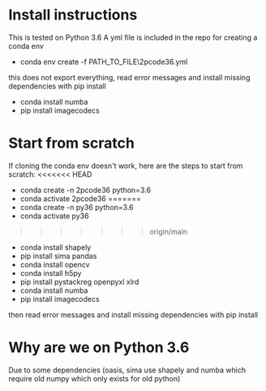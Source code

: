 # Install instructions
This is tested on Python 3.6
A yml file is included in the repo for creating a conda env

- conda env create -f PATH_TO_FILE\2pcode36.yml

this does not export everything, read error messages and install missing dependencies with pip install
- conda install numba
- pip install imagecodecs


# Start from scratch
If cloning the conda  env doesn't work, here are the steps to start from scratch:
<<<<<<< HEAD
- conda create -n 2pcode36 python=3.6
- conda activate 2pcode36
=======
- conda create -n py36 python=3.6
- conda activate py36
>>>>>>> origin/main

- conda install shapely
- pip install sima pandas
- conda install opencv
- conda install h5py
- pip install pystackreg openpyxl xlrd
- conda install numba
- pip install imagecodecs

then read error messages and install missing dependencies with pip install

# Why are we on Python 3.6
Due to some dependencies (oasis, sima use shapely and numba which require old numpy which only exists for old python)